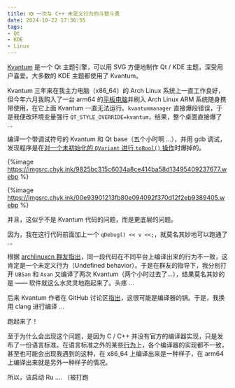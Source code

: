 ```yaml
---
title: ❎ 一次与 C++ 未定义行为的斗智斗勇
date: 2024-10-22 17:36:55
tags:
- Qt
- KDE
- Linux
---
```


[Kvantum](https://github.com/tsujan/Kvantum) 是一个 Qt 主题引擎，可以用 SVG 方便地制作 Qt / KDE 主题，深受用户喜爱。大多数的 KDE 主题都使用了 Kvantum。

Kvantum 三年来在我主力电脑（x86_64）的 Arch Linux 系统上一直工作良好，但今年六月我购入了一台 arm64 的[平板电脑](https://blog.chyk.ink/2024/06/22/mipad5-archlinux/)并刷入 Arch Linux ARM 系统随身携带使用，在它上面 Kvantum 一直无法运行。`kvantummanager` 直接爆段错误，于是我便改环境变量强行 `QT_STYLE_OVERRIDE=kvantum`，结果，整个桌面直接爆了 ...

编译一个带调试符号的 Kvantum 和 Qt base（五个小时啊 ...），并用 gdb 调试，发现程序是在[对一个未初始化的 `QVariant` 进行 `toBool()` 操作](https://github.com/tsujan/Kvantum/blob/master/Kvantum/style/themeconfig/ThemeConfig.cpp#L164)时爆掉的。

{%image https://imgsrc.chyk.ink/9825bc315c6034a8ce414ba58d13495409237677.webp %}

{%image https://imgsrc.chyk.ink/00e93901213fb80e094092f370d12f2eb9389405.webp %}

并且，这似乎不是 Kvantum 代码的问题，而是更底层的问题。

因为，我在这行代码前面加上一个 `qDebug() << v <<;`，就莫名其妙地可以跑通了 ...

根据 [archlinuxcn 群友指出](https://t.me/ArchlinuxCN_Appearance/204050)，同一段代码在不同平台上编译出来的行为不一致，这肯定是一个未定义行为（Undefined behavior）。于是在群友的指导下，我分别打开 `UBSan` 和 `Asan` 又编译了两次 Kvantum（两个小时过去了...），结果莫名其妙的是 —— 软件就这么水灵灵地跑起来了。头疼 ...

后来 Kvantum 作者在 GitHub 讨论区[指出](https://github.com/tsujan/Kvantum/discussions/999#discussioncomment-10368058)，这很可能是编译器的锅。于是，我换用 clang 进行编译 ... 

跑起来了！

至于为什么会出现这个问题，是因为 C / C++ 并没有官方的编译器实现，只是发布了一份语言标准。在语言标准之外的某些[行为](https://zh.wikipedia.org/zh-hans/%E6%9C%AA%E5%AE%9A%E4%B9%89%E8%A1%8C%E4%B8%BA)上，各个编译器的实现都不一致，甚至也可能会出现我遇到的这种，在 x86_64 上编译出来是一种样子，在 arm64 上编译出来就是另外一种样子的情况。

所以，该启动 Ru  .... （被打跑
